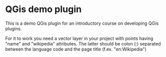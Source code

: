 # QGis demo plugin
This is a demo QGis plugin for an introductory course on developing QGis plugins.

For it to work you need a vector layer in your project with points having "name" and "wikipedia" attributes. The latter should be colon (:) separated between the language code and the page title (f.ex. "en:Wikipedia")
